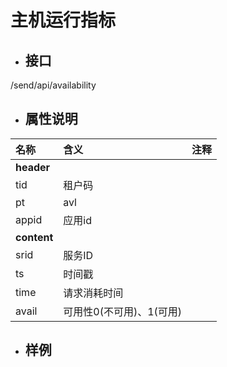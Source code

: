 # 主机运行指标

* ## 接口

/send/api/availability

* ## 属性说明

| **名称** | **含义** | **注释** |
| :--- | :--- | :--- |
| **header** |  |  |
| tid | 租户码 |  |
| pt | avl |  |
| appid | 应用id |  |
| **content** |  |  |
| srid | 服务ID |  |
| ts | 时间戳 |  |
| time | 请求消耗时间 |  |
| avail | 可用性0\(不可用\)、1\(可用\) |  |

* ## 样例



